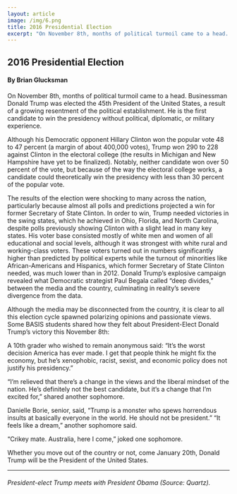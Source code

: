 ```yaml
---
layout: article
image: /img/6.png
title: 2016 Presidential Election
excerpt: "On November 8th, months of political turmoil came to a head. Businessman Donald Trump was elected the 45th President of the United States, a result of a growing resentment of the political establishment."
---
```


<h2>2016 Presidential Election</h2>
<h4>By Brian Glucksman</h4>

On November 8th, months of political turmoil came to a head. Businessman Donald Trump was elected the 45th President of the United States, a result of a growing resentment of the political establishment. He is the first candidate to win the presidency without political, diplomatic, or military experience.

Although his Democratic opponent Hillary Clinton won the popular vote 48 to 47 percent (a margin of about 400,000 votes), Trump won 290 to 228 against Clinton in the electoral college (the results in Michigan and New Hampshire have yet to be finalized). Notably, neither candidate won over 50 percent of the vote, but because of the way the electoral college works, a candidate could theoretically win the presidency with less than 30 percent of the popular vote.

The results of the election were shocking to many across the nation, particularly because almost all polls and predictions projected a win for former Secretary of State Clinton. In order to win, Trump needed victories in the swing states, which he achieved in Ohio, Florida, and North Carolina, despite polls previously showing Clinton with a slight lead in many key states. His voter base consisted mostly of white men and women of all educational and social levels, although it was strongest with white rural and working-class voters. These voters turned out in numbers significantly higher than predicted by political experts while the turnout of minorities like African-Americans and Hispanics, which former Secretary of State Clinton needed, was much lower than in 2012. Donald Trump’s explosive campaign revealed what Democratic strategist Paul Begala called “deep divides,” between the media and the country, culminating in reality’s severe divergence from the data.

Although the media may be disconnected from the country, it is clear to all this election cycle spawned polarizing opinions and passionate views. Some BASIS students shared how they felt about President-Elect Donald Trump’s victory this November 8th:

A 10th grader who wished to remain anonymous said: “It’s the worst decision America has ever made. I get that people think he might fix the economy, but he’s xenophobic, racist, sexist, and economic policy does not justify his presidency.”

“I’m relieved that there’s a change in the views and the liberal mindset of the nation. He’s definitely not the best candidate, but it’s a change that I’m excited for,” shared another sophomore.

Danielle Borie, senior, said, “Trump is a monster who spews horrendous insults at basically everyone in the world. He should not be president.”
“It feels like a dream,” another sophomore said.

“Crikey mate. Australia, here I come,” joked one sophomore.

Whether you move out of the country or not, come January 20th, Donald Trump will be the President of the United States.

<hr style="border-color:#7D7D7D;height:0.5px;">
<h6>President-elect Trump meets with President Obama (Source: Quartz).</h6>